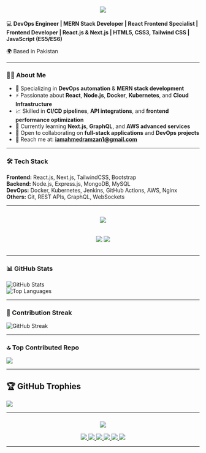 <h1 align="center">
    <img src="https://readme-typing-svg.herokuapp.com/?font=Righteous&color=000000&size=40&center=true&vCenter=true&width=500&height=70&duration=2000&lines=Hi+There!+👋;+I'm+Muhammad+Ahmed+Ramzan+👨🏻‍💻;" />
</h1>





💻 **DevOps Engineer | MERN Stack Developer | React Frontend Specialist | Frontend Developer | React.js & Next.js | HTML5, CSS3, Tailwind CSS | JavaScript (ES5/ES6)**  

🌍 Based in Pakistan  

---

### 👨‍💻 About Me
- 🚀 Specializing in **DevOps automation** & **MERN stack development**
- ⚡ Passionate about **React**, **Node.js**, **Docker**, **Kubernetes**, and **Cloud Infrastructure**
- 📈 Skilled in **CI/CD pipelines**, **API integrations**, and **frontend performance optimization**
- 🌱 Currently learning **Next.js**, **GraphQL**, and **AWS advanced services**
- 🤝 Open to collaborating on **full-stack applications** and **DevOps projects**
- 📧 Reach me at: **iamahmedramzan1@gmail.com**

---

### 🛠 Tech Stack
**Frontend:** React.js, Next.js, TailwindCSS, Bootstrap  
**Backend:** Node.js, Express.js, MongoDB, MySQL  
**DevOps:** Docker, Kubernetes, Jenkins, GitHub Actions, AWS, Nginx  
**Others:** Git, REST APIs, GraphQL, WebSockets  

---

<h2 align="center">
    <img src="https://readme-typing-svg.herokuapp.com/?font=Open+Sans&weight=400&color=000000&size=30&center=true&vCenter=true&width=500&height=70&duration=2000&lines=🚀+💥+Tools+%26+Technologies+🚀+💥" />
</h2>
<br/>
<div align="center">
    <img src="https://skillicons.dev/icons?i=react,angular,javascript,typescript,express,nodejs,nestjs,github,tailwind,git,linux,docker,kubernetes,gitlab,azure" />
    <img src="https://skillicons.dev/icons?i=prometheus,postgresql,supabase,prisma,firebase,mongodb,nextjs,nuxt,graphql,laravel,jenkins,terraform,aws,ansible,grafana" /><br>
</div>
<br/>

---

### 📊 GitHub Stats
![GitHub Stats](https://github-readme-stats.vercel.app/api?username=AhmedRIU&show_icons=true&theme=tokyonight)  
![Top Languages](https://github-readme-stats.vercel.app/api/top-langs/?username=AhmedRIU&layout=compact&theme=tokyonight)

---

### 🚀 Contribution Streak
![GitHub Streak](https://github-readme-streak-stats-eight.vercel.app?user=AhmedRIU&theme=tokyonight&hide_border=true)



---
### 🔝 Top Contributed Repo
![](https://github-contributor-stats.vercel.app/api?username=AhmedRIU&limit=5&theme=dark&combine_all_yearly_contributions=true)

---

## 🏆 GitHub Trophies
![](https://github-profile-trophy.vercel.app/?username=AhmedRIU&theme=radical&no-frame=false&no-bg=false&margin-w=4)

---

<h3 align="center">
    <img src="https://readme-typing-svg.herokuapp.com/?font=Open+Sans&weight=400&color=000000&size=25&center=true&vCenter=true&width=400&height=40&duration=2000&lines=📫+Connect+With+Me" />
</h3>


<div align="center"> 
  <a href="mailto:iamahmedramzan1@gmail.com" target="_blank"> 
    <img src="https://img.shields.io/badge/Gmail-6C22A6?style=for-the-badge&logo=gmail&logoColor=white" />
  </a>
  
  <a href="https://x.com/cricpads" target="_blank">
    <img src="https://img.shields.io/badge/Twitter-1DA1F2?style=for-the-badge&logo=twitter&logoColor=white" />
  </a>

  <a href="https://www.instagram.com/ahmed.riu" target="_blank">
    <img src="https://img.shields.io/badge/Instagram-E1306C?style=for-the-badge&logo=instagram&logoColor=white" />
  </a>

  <a href="https://www.linkedin.com/in/m-ahmed-ramzan-575300162" target="_blank">
    <img src="https://img.shields.io/badge/LinkedIn-0077B5?style=for-the-badge&logo=linkedin&logoColor=white" />
  </a>

  <a href="https://github.com/AhmedRIU" target="_blank">
    <img src="https://img.shields.io/badge/GitHub-171515?style=for-the-badge&logo=github&logoColor=white" />
  </a>

  <a href="https://my-portfolio-website-six-omega.vercel.app/" target="_blank">
    <img src="https://img.shields.io/badge/Portfolio-6C22A6?style=for-the-badge&logo=vercel&logoColor=white" />
  </a>
</div>

---

